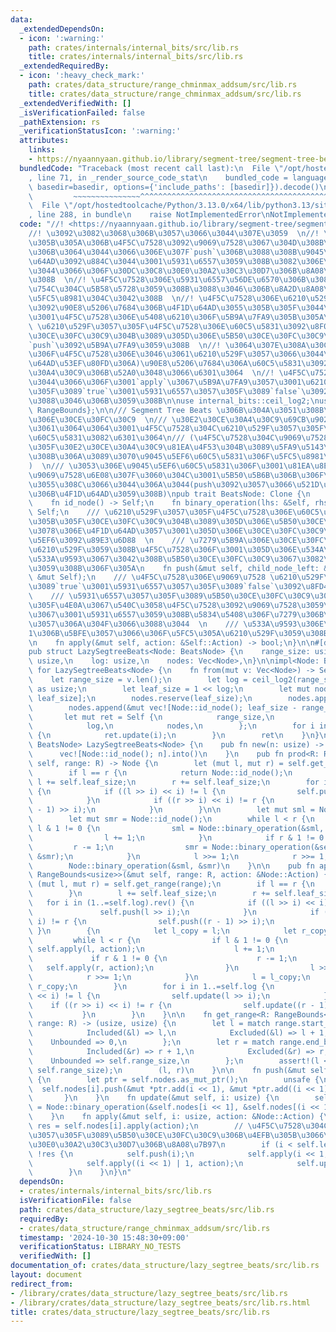 ```yaml
---
data:
  _extendedDependsOn:
  - icon: ':warning:'
    path: crates/internals/internal_bits/src/lib.rs
    title: crates/internals/internal_bits/src/lib.rs
  _extendedRequiredBy:
  - icon: ':heavy_check_mark:'
    path: crates/data_structure/range_chminmax_addsum/src/lib.rs
    title: crates/data_structure/range_chminmax_addsum/src/lib.rs
  _extendedVerifiedWith: []
  _isVerificationFailed: false
  _pathExtension: rs
  _verificationStatusIcon: ':warning:'
  attributes:
    links:
    - https://nyaannyaan.github.io/library/segment-tree/segment-tree-beats-abstract.hpp
  bundledCode: "Traceback (most recent call last):\n  File \"/opt/hostedtoolcache/Python/3.13.0/x64/lib/python3.13/site-packages/onlinejudge_verify/documentation/build.py\"\
    , line 71, in _render_source_code_stat\n    bundled_code = language.bundle(stat.path,\
    \ basedir=basedir, options={'include_paths': [basedir]}).decode()\n          \
    \         ~~~~~~~~~~~~~~~^^^^^^^^^^^^^^^^^^^^^^^^^^^^^^^^^^^^^^^^^^^^^^^^^^^^^^^^^^^^^^^^^^\n\
    \  File \"/opt/hostedtoolcache/Python/3.13.0/x64/lib/python3.13/site-packages/onlinejudge_verify/languages/rust.py\"\
    , line 288, in bundle\n    raise NotImplementedError\nNotImplementedError\n"
  code: "//! <https://nyaannyaan.github.io/library/segment-tree/segment-tree-beats-abstract.hpp>\n\
    //! \u3092\u3082\u3068\u306B\u3057\u3066\u3044\u307E\u3059  \n//! \u5931\u6557\
    \u305B\u305A\u306B\u4F5C\u7528\u3092\u9069\u7528\u3067\u304D\u308B\u3082\u306E\
    \u306B\u3064\u3044\u3066\u306E\u307F`push`\u306B\u3088\u308B\u9045\u5EF6\u4F1D\
    \u64AD\u3092\u884C\u3044\u3001\u5931\u6557\u3059\u308B\u3082\u306E\u306B\u3064\
    \u3044\u3066\u306F\u30DC\u30C8\u30E0\u30A2\u30C3\u30D7\u306B\u8A08\u7B97\u3059\
    \u308B  \n//! \u4F5C\u7528\u306E\u5931\u6557\u56DE\u6570\u306B\u3088\u3044\u4E0A\
    \u754C\u304C\u5B58\u5728\u3059\u308B\u3088\u3046\u306B\u8A2D\u8A08\u3059\u308B\
    \u5FC5\u8981\u304C\u3042\u308B  \n//! \u4F5C\u7528\u306E\u6210\u529F\u90E8\u5206\
    \u3092\u90E8\u5206\u7684\u306B\u4F1D\u64AD\u3055\u305B\u305F\u3044\u306E\u3067\
    \u3001\u4F5C\u7528\u306E\u5408\u6210\u306F\u5B9A\u7FA9\u305B\u305A\u3001\n//!\
    \ \u6210\u529F\u3057\u305F\u4F5C\u7528\u306E\u60C5\u5831\u3092\u8F09\u305B\u305F\
    \u30CE\u30FC\u30C9\u304B\u3089\u305D\u306E\u5B50\u30CE\u30FC\u30C9\u3078\u306E\
    `push`\u3092\u5B9A\u7FA9\u3059\u308B  \n//! \u3064\u307E\u308A\u30CE\u30FC\u30C9\
    \u306F\u4F5C\u7528\u306E\u3046\u3061\u6210\u529F\u3057\u3066\u3044\u308B(=\u4F1D\
    \u64AD\u53EF\u80FD\u306A)\u90E8\u5206\u7684\u306A\u60C5\u5831\u3092\u30E2\u30CE\
    \u30A4\u30C9\u306B\u52A0\u3048\u3066\u6301\u3064  \n//! \u4F5C\u7528\u306B\u3064\
    \u3044\u3066\u306F\u3001`apply`\u3067\u5B9A\u7FA9\u3057\u3001\u6210\u529F\u3057\
    \u305F\u3089`true`\u3001\u5931\u6557\u3057\u305F\u3089`false`\u3092\u8FD4\u3059\
    \u3088\u3046\u306B\u3059\u308B\n\nuse internal_bits::ceil_log2;\nuse std::ops::{Bound::*,\
    \ RangeBounds};\n\n/// Segment Tree Beats \u306B\u304A\u3051\u308B\u5185\u90E8\
    \u306E\u30CE\u30FC\u30C9  \n/// \u30E2\u30CE\u30A4\u30C9\u69CB\u9020\u3092\u6301\
    \u3061\u3064\u3064\u3001\u4F5C\u7528\u304C\u6210\u529F\u3057\u305F\u9045\u5EF6\
    \u60C5\u5831\u3082\u6301\u3064\n/// (\u4F5C\u7528\u304C\u9069\u7528\u3055\u308C\
    \u305F\u30E2\u30CE\u30A4\u30C9\u81EA\u4F53\u304B\u3089\u5FA9\u5143\u3067\u304D\
    \u308B\u306A\u3089\u3070\u9045\u5EF6\u60C5\u5831\u306F\u5FC5\u8981\u306A\u3044\
    )  \n/// \u3053\u306E\u9045\u5EF6\u60C5\u5831\u306F\u3001\u81EA\u8EAB\u306B\u306F\
    \u9069\u7528\u6E08\u307F\u3060\u304C\u3001\u5B50\u5B6B\u306B\u306F\u53CD\u6620\
    \u3055\u308C\u3066\u3044\u306A\u3044(push\u3092\u3057\u3066\u521D\u3081\u3066\u5B50\
    \u306B\u4F1D\u64AD\u3059\u308B)\npub trait BeatsNode: Clone {\n    type Action;\n\
    \    fn id_node() -> Self;\n    fn binary_operation(lhs: &Self, rhs: &Self) ->\
    \ Self;\n    /// \u6210\u529F\u3057\u305F\u4F5C\u7528\u306E\u60C5\u5831\u3092\u8F09\
    \u305B\u305F\u30CE\u30FC\u30C9\u304B\u3089\u305D\u306E\u5B50\u30CE\u30FC\u30C9\
    \u3078\u306E\u4F1D\u64AD\u3057\u3001\u305D\u306E\u30CE\u30FC\u30C9\u306E\u9045\
    \u5EF6\u3092\u89E3\u6D88  \n    /// \u7279\u5B9A\u306E\u30CE\u30FC\u30C9\u306B\
    \u6210\u529F\u3059\u308B\u4F5C\u7528\u306F\u3001\u305D\u306E\u534A\u5206\u306E\
    \u533A\u9593\u3067\u3042\u308B\u5B50\u30CE\u30FC\u30C9\u3067\u3082\u6210\u529F\
    \u3059\u308B\u306F\u305A\n    fn push(&mut self, child_node_left: &mut Self, child_node_right:\
    \ &mut Self);\n    /// \u4F5C\u7528\u306E\u9069\u7528 \u6210\u529F\u3057\u305F\
    \u3089`true`\u3001\u5931\u6557\u3057\u305F\u3089`false`\u3092\u8FD4\u3059  \n\
    \    /// \u5931\u6557\u3057\u305F\u3089\u5B50\u30CE\u30FC\u30C9\u306Bpush\u3057\
    \u305F\u4E0A\u3067\u540C\u3058\u4F5C\u7528\u3092\u9069\u7528\u3059\u308B\u306E\
    \u3067\u3001\u5931\u6557\u3059\u308B\u5834\u5408\u306F\u7279\u306B\u5909\u66F4\
    \u3057\u306A\u304F\u3066\u3088\u3044  \n    /// \u533A\u9593\u306E\u9577\u3055\
    1\u306B\u5BFE\u3057\u3066\u306F\u5FC5\u305A\u6210\u529F\u3059\u308B\u306F\u305A\
    \n    fn apply(&mut self, action: &Self::Action) -> bool;\n}\n\n#[derive(Debug)]\n\
    pub struct LazySegtreeBeats<Node: BeatsNode> {\n    range_size: usize,\n    leaf_size:\
    \ usize,\n    log: usize,\n    nodes: Vec<Node>,\n}\n\nimpl<Node: BeatsNode> From<Vec<Node>>\
    \ for LazySegtreeBeats<Node> {\n    fn from(mut v: Vec<Node>) -> Self {\n    \
    \    let range_size = v.len();\n        let log = ceil_log2(range_size as u32)\
    \ as usize;\n        let leaf_size = 1 << log;\n        let mut nodes = vec![Node::id_node();\
    \ leaf_size];\n        nodes.reserve(leaf_size);\n        nodes.append(&mut v);\n\
    \        nodes.append(&mut vec![Node::id_node(); leaf_size - range_size]);\n \
    \       let mut ret = Self {\n            range_size,\n            leaf_size,\n\
    \            log,\n            nodes,\n        };\n        for i in (1..leaf_size).rev()\
    \ {\n            ret.update(i);\n        }\n        ret\n    }\n}\n\nimpl<Node:\
    \ BeatsNode> LazySegtreeBeats<Node> {\n    pub fn new(n: usize) -> Self {\n  \
    \      vec![Node::id_node(); n].into()\n    }\n    pub fn prod<R: RangeBounds<usize>>(&mut\
    \ self, range: R) -> Node {\n        let (mut l, mut r) = self.get_range(range);\n\
    \        if l == r {\n            return Node::id_node();\n        }\n       \
    \ l += self.leaf_size;\n        r += self.leaf_size;\n        for i in (1..=self.log).rev()\
    \ {\n            if ((l >> i) << i) != l {\n                self.push(l >> i);\n\
    \            }\n            if ((r >> i) << i) != r {\n                self.push((r\
    \ - 1) >> i);\n            }\n        }\n\n        let mut sml = Node::id_node();\n\
    \        let mut smr = Node::id_node();\n        while l < r {\n            if\
    \ l & 1 != 0 {\n                sml = Node::binary_operation(&sml, &self.nodes[l]);\n\
    \                l += 1;\n            }\n            if r & 1 != 0 {\n       \
    \         r -= 1;\n                smr = Node::binary_operation(&self.nodes[r],\
    \ &smr);\n            }\n            l >>= 1;\n            r >>= 1;\n        }\n\
    \        Node::binary_operation(&sml, &smr)\n    }\n\n    pub fn apply_range<R:\
    \ RangeBounds<usize>>(&mut self, range: R, action: &Node::Action) {\n        let\
    \ (mut l, mut r) = self.get_range(range);\n        if l == r {\n            return;\n\
    \        }\n        l += self.leaf_size;\n        r += self.leaf_size;\n     \
    \   for i in (1..=self.log).rev() {\n            if ((l >> i) << i) != l {\n \
    \               self.push(l >> i);\n            }\n            if ((r >> i) <<\
    \ i) != r {\n                self.push((r - 1) >> i);\n            }\n       \
    \ }\n        {\n            let l_copy = l;\n            let r_copy = r;\n   \
    \         while l < r {\n                if l & 1 != 0 {\n                   \
    \ self.apply(l, action);\n                    l += 1;\n                }\n   \
    \             if r & 1 != 0 {\n                    r -= 1;\n                 \
    \   self.apply(r, action);\n                }\n                l >>= 1;\n    \
    \            r >>= 1;\n            }\n            l = l_copy;\n            r =\
    \ r_copy;\n        }\n        for i in 1..=self.log {\n            if ((l >> i)\
    \ << i) != l {\n                self.update(l >> i);\n            }\n        \
    \    if ((r >> i) << i) != r {\n                self.update((r - 1) >> i);\n \
    \           }\n        }\n    }\n\n    fn get_range<R: RangeBounds<usize>>(&self,\
    \ range: R) -> (usize, usize) {\n        let l = match range.start_bound() {\n\
    \            Included(&l) => l,\n            Excluded(&l) => l + 1,\n        \
    \    Unbounded => 0,\n        };\n        let r = match range.end_bound() {\n\
    \            Included(&r) => r + 1,\n            Excluded(&r) => r,\n        \
    \    Unbounded => self.range_size,\n        };\n        assert!(l <= r && r <=\
    \ self.range_size);\n        (l, r)\n    }\n\n    fn push(&mut self, i: usize)\
    \ {\n        let ptr = self.nodes.as_mut_ptr();\n        unsafe {\n          \
    \  self.nodes[i].push(&mut *ptr.add(i << 1), &mut *ptr.add((i << 1) | 1));\n \
    \       }\n    }\n    fn update(&mut self, i: usize) {\n        self.nodes[i]\
    \ = Node::binary_operation(&self.nodes[i << 1], &self.nodes[(i << 1) | 1]);\n\
    \    }\n    fn apply(&mut self, i: usize, action: &Node::Action) {\n        let\
    \ res = self.nodes[i].apply(action);\n        // \u4F5C\u7528\u304C\u5931\u6557\
    \u3057\u305F\u3089\u5B50\u30CE\u30FC\u30C9\u306B\u4EFB\u305B\u3066\u30DC\u30C8\
    \u30E0\u30A2\u30C3\u30D7\u306B\u8A08\u7B97\n        if (i < self.leaf_size) &&\
    \ !res {\n            self.push(i);\n            self.apply(i << 1, action);\n\
    \            self.apply((i << 1) | 1, action);\n            self.update(i);\n\
    \        }\n    }\n}\n"
  dependsOn:
  - crates/internals/internal_bits/src/lib.rs
  isVerificationFile: false
  path: crates/data_structure/lazy_segtree_beats/src/lib.rs
  requiredBy:
  - crates/data_structure/range_chminmax_addsum/src/lib.rs
  timestamp: '2024-10-30 15:48:30+09:00'
  verificationStatus: LIBRARY_NO_TESTS
  verifiedWith: []
documentation_of: crates/data_structure/lazy_segtree_beats/src/lib.rs
layout: document
redirect_from:
- /library/crates/data_structure/lazy_segtree_beats/src/lib.rs
- /library/crates/data_structure/lazy_segtree_beats/src/lib.rs.html
title: crates/data_structure/lazy_segtree_beats/src/lib.rs
---
```

